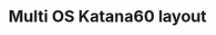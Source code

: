 ---
layout: layouts/keymapdb_entry.njk
OS: ['Windows', 'MacOS', 'Linux']
keymap_author: josefadamcik
firmware: QMK
hasHomeRowMods: False
hasLetterOnThumb: False
hasVerticalCombos: False
keymap_image: https://i.imgur.com/1w2OA1o.png
imageDate: idk
keyCount: 70
keyboard: Katana60 rev1
baseLayouts: ["QWERTY"]
languages: ['English']
layerCount: 8
title: "Multi OS Katana60 layout"
isSplit: False
stagger: row
summary: 
keymap_url: https://github.com/josefadamcik/qmk_firmware/tree/master/keyboards/rominronin/katana60/rev1/keymaps/josefadamcik
writeup: https://github.com/josefadamcik/qmk_firmware/tree/master/keyboards/rominronin/katana60/rev1/keymaps/josefadamcik/readme.md
---